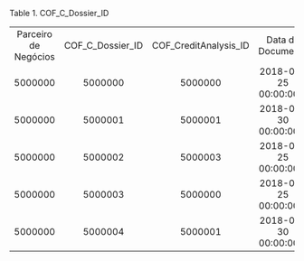 <div id="d124717e1" class="table">

<div class="table-title">

Table 1. COF\_C\_Dossier\_ID

</div>

<div class="table-contents">

|                      |                     |                         |                       |                  |
| :------------------: | :-----------------: | :---------------------: | :-------------------: | :--------------: |
| Parceiro de Negócios | COF\_C\_Dossier\_ID | COF\_CreditAnalysis\_ID |   Data do Documento   |    Descrição     |
|       5000000        |       5000000       |         5000000         | 2018-01-25 00:00:00.0 | validado crédito |
|       5000000        |       5000001       |         5000001         | 2018-01-30 00:00:00.0 | teste de analise |
|       5000000        |       5000002       |         5000003         | 2018-01-25 00:00:00.0 |     fffffff      |
|       5000000        |       5000003       |         5000000         | 2018-01-25 00:00:00.0 |        ok        |
|       5000000        |       5000004       |         5000001         | 2018-01-30 00:00:00.0 |       okok       |

</div>

</div>
